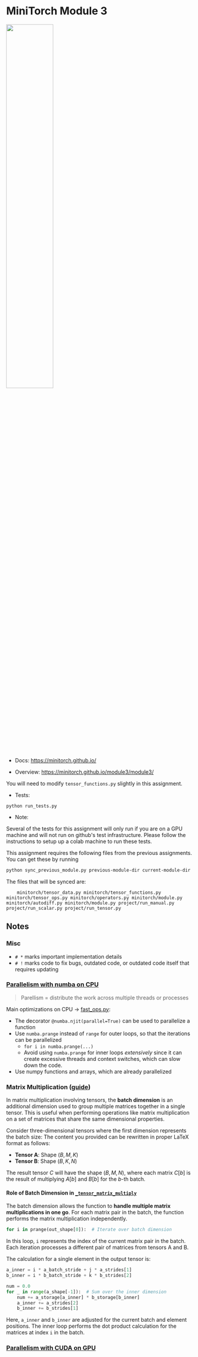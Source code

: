 # MiniTorch Module 3

<img src="https://minitorch.github.io/minitorch.svg" width="50%">

- Docs: https://minitorch.github.io/

- Overview: https://minitorch.github.io/module3/module3/

You will need to modify `tensor_functions.py` slightly in this assignment.

- Tests:

```
python run_tests.py
```

- Note:

Several of the tests for this assignment will only run if you are on a GPU machine and will not
run on github's test infrastructure. Please follow the instructions to setup up a colab machine
to run these tests.

This assignment requires the following files from the previous assignments. You can get these by running

```bash
python sync_previous_module.py previous-module-dir current-module-dir
```

The files that will be synced are:

        minitorch/tensor_data.py minitorch/tensor_functions.py minitorch/tensor_ops.py minitorch/operators.py minitorch/module.py minitorch/autodiff.py minitorch/module.py project/run_manual.py project/run_scalar.py project/run_tensor.py

## Notes

### Misc

- `# *` marks important implementation details
- `# !` marks code to fix bugs, outdated code, or outdated code itself that requires updating

### [Parallelism with numba on CPU](https://minitorch.github.io/module3/parallel/)

> Parellism = distribute the work across multiple threads or processes

Main optimizations on CPU -> [fast_ops.py](minitorch/fast_ops.py):

- The decorator `@numba.njit(parallel=True)` can be used to parallelize a function
- Use `numba.prange` instead of `range` for outer loops, so that the iterations can be parallelized
  - `for i in numba.prange(...)`
  - Avoid using `numba.prange` for inner loops _extensively_ since it can create excessive threads and context switches, which can slow down the code.
- Use numpy functions and arrays, which are already parallelized

### Matrix Multiplication ([guide](https://minitorch.github.io/module3/matrixmult/))

In matrix multiplication involving tensors, the **batch dimension** is an additional dimension used to group multiple matrices together in a single tensor. This is useful when performing operations like matrix multiplication on a set of matrices that share the same dimensional properties.

Consider three-dimensional tensors where the first dimension represents the batch size:
The content you provided can be rewritten in proper LaTeX format as follows:

- **Tensor A**: Shape $(B, M, K)$
- **Tensor B**: Shape $(B, K, N)$

The result tensor $C$ will have the shape $(B, M, N)$, where each matrix $C[b]$ is the result of multiplying $A[b]$ and $B[b]$ for the $b$-th batch.

#### Role of Batch Dimension in [`_tensor_matrix_multiply`](minitorch/fast_ops.py)

The batch dimension allows the function to **handle multiple matrix multiplications in one go**. For each matrix pair in the batch, the function performs the matrix multiplication independently.

```python
for i in prange(out_shape[0]):  # Iterate over batch dimension
```

In this loop, `i` represents the index of the current matrix pair in the batch. Each iteration processes a different pair of matrices from tensors A and B.

The calculation for a single element in the output tensor is:

```python
a_inner = i * a_batch_stride + j * a_strides[1]
b_inner = i * b_batch_stride + k * b_strides[2]

num = 0.0
for _ in range(a_shape[-1]):  # Sum over the inner dimension
    num += a_storage[a_inner] * b_storage[b_inner]
    a_inner += a_strides[2]
    b_inner += b_strides[1]
```

Here, `a_inner` and `b_inner` are adjusted for the current batch and element positions. The inner loop performs the dot product calculation for the matrices at index `i` in the batch.

### [Parallelism with CUDA on GPU](https://minitorch.github.io/module3/cuda/)

